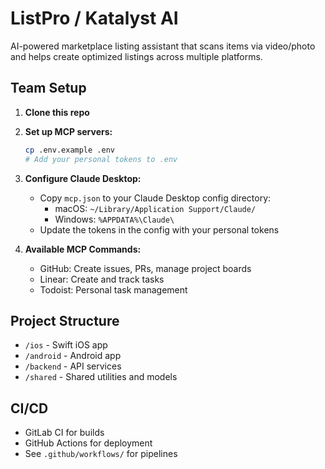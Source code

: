 # ListPro / Katalyst AI

AI-powered marketplace listing assistant that scans items via video/photo and helps create optimized listings across multiple platforms.

## Team Setup

1. **Clone this repo**
2. **Set up MCP servers:**
   ```bash
   cp .env.example .env
   # Add your personal tokens to .env
   ```

3. **Configure Claude Desktop:**
   - Copy `mcp.json` to your Claude Desktop config directory:
     - macOS: `~/Library/Application Support/Claude/`
     - Windows: `%APPDATA%\Claude\`
   - Update the tokens in the config with your personal tokens

4. **Available MCP Commands:**
   - GitHub: Create issues, PRs, manage project boards
   - Linear: Create and track tasks
   - Todoist: Personal task management

## Project Structure

- `/ios` - Swift iOS app
- `/android` - Android app  
- `/backend` - API services
- `/shared` - Shared utilities and models

## CI/CD

- GitLab CI for builds
- GitHub Actions for deployment
- See `.github/workflows/` for pipelines
